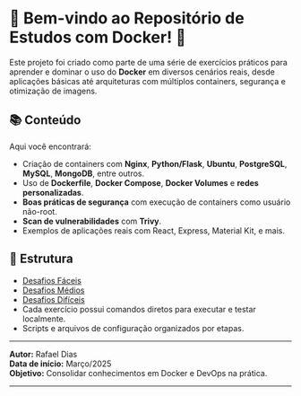 # 👋 Bem-vindo ao Repositório de Estudos com Docker! 🐳

Este projeto foi criado como parte de uma série de exercícios práticos para aprender e dominar o uso do **Docker** em diversos cenários reais, desde aplicações básicas até arquiteturas com múltiplos containers, segurança e otimização de imagens.

## 📚 Conteúdo

Aqui você encontrará:

- Criação de containers com **Nginx**, **Python/Flask**, **Ubuntu**, **PostgreSQL**, **MySQL**, **MongoDB**, entre outros.
- Uso de **Dockerfile**, **Docker Compose**, **Docker Volumes** e **redes personalizadas**.
- **Boas práticas de segurança** com execução de containers como usuário não-root.
- **Scan de vulnerabilidades** com **Trivy**.
- Exemplos de aplicações reais com React, Express, Material Kit, e mais.

## 📂 Estrutura

- [Desafios Fáceis](./Desafios-Docker-Faceis)
- [Desafios Médios](./Desafios-Docker-Médios)
- [Desafios Difíceis](./Desafio-Docker-Difícil)
- Cada exercício possui comandos diretos para executar e testar localmente.
- Scripts e arquivos de configuração organizados por etapas.

---

**Autor:** Rafael Dias  
**Data de início:** Março/2025  
**Objetivo:** Consolidar conhecimentos em Docker e DevOps na prática.

---
